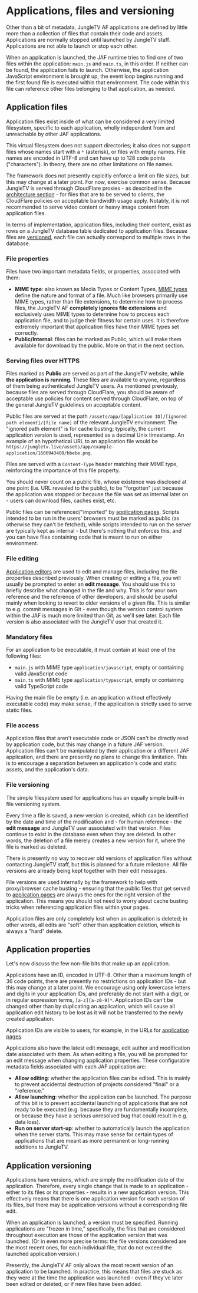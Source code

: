 # Applications, files and versioning

Other than a bit of metadata, JungleTV AF applications are defined by little more than a collection of files that contain their code and assets.
Applications are normally stopped until launched by JungleTV staff.
Applications are not able to launch or stop each other.

When an application is launched, the JAF runtime tries to find one of two files within the application: `main.js` and `main.ts`, in this order.
If neither can be found, the application fails to launch.
Otherwise, the application JavaScript environment is brought up, the event loop begins running and the first found file is executed within that environment.
The code within this file can reference other files belonging to that application, as needed.

## Application files

Application files exist inside of what can be considered a very limited filesystem, specific to each application, wholly independent from and unreachable by other JAF applications.

This virtual filesystem does not support directories; it also does not support files whose names start with a `*` (asterisk), or files with empty names.
File names are encoded in UTF-8 and can have up to 128 code points ("characters").
In theory, there are no other limitations on file names.

The framework does not presently explcitly enforce a limit on file sizes, but this may change at a later point.
For now, exercise common sense.
Because JungleTV is served through CloudFlare proxies - as described in the [architecture section](./architecture.md) - for files that are to be served to clients, the CloudFlare policies on acceptable bandwidth usage apply.
Notably, it is not recommended to serve video content or heavy image content from application files.

In terms of implementation, application files, including their content, exist as rows on a JungleTV database table dedicated to application files.
Because files are [versioned](#file-versioning), each file can actually correspond to multiple rows in the database.

### File properties

Files have two important metadata fields, or properties, associated with them:

- **MIME type**: also known as Media Types or Content Types, [MIME types](https://developer.mozilla.org/en-US/docs/Web/HTTP/Basics_of_HTTP/MIME_types) define the nature and format of a file.
  Much like browsers primarily use MIME types, rather than file extensions, to determine how to process files, the JungleTV AF **completely ignores file extensions** and exclusively uses MIME types to determine how to process each application file, and to judge their fitness for certain uses.
  It is therefore extremely important that application files have their MIME types set correctly.
- **Public/Internal**: files can be marked as Public, which will make them available for download by the public.
  More on that in the next section.

### Serving files over HTTPS

Files marked as **Public** are served as part of the JungleTV website, **while the application is running**.
These files are available to anyone, regardless of them being authenticated JungleTV users.
As mentioned previously, because files are served through CloudFlare, you should be aware of acceptable use policies for content served through CloudFlare, on top of the general JungleTV guidelines on acceptable content.

Public files are served at the path `/assets/app/[application ID]/[ignored path element]/[file name]` of the relevant JungleTV environment.
The "ignored path element" is for cache busting; typically, the current application version is used, represented as a decimal Unix timestamp.
An example of an hypothetical URL to an application file would be `https://jungletv.live/assets/app/example-application/1686943408/bbebe.png`.

Files are served with a `Content-Type` header matching their MIME type, reinforcing the importance of this file property.

You should never count on a public file, whose existence was disclosed at one point (i.e. URL revealed to the public), to be "forgotten" just because the application was stopped or because the file was set as internal later on - users can download files, caches exist, etc.

Public files can be referenced/"imported" by [application pages](./pages.md).
Scripts intended to be run in the users' browsers must be marked as public (as otherwise they can't be fetched), while scripts intended to run on the server are typically kept as internal - but there's nothing that enforces this, and you can have files containing code that is meant to run on either environment.

### File editing

[Application editors](./editors.md) are used to edit and manage files, including the file properties described previously.
When creating or editing a file, you will usually be prompted to enter an **edit message**.
You should use this to briefly describe what changed in the file and why.
This is for your own reference and the reference of other developers, and should be useful mainly when looking to revert to older versions of a given file.
This is similar to e.g. commit messages in Git - even though the version control system within the JAF is much more limited than Git, as we'll see later.
Each file version is also associated with the JungleTV user that created it.

### Mandatory files

For an application to be executable, it must contain at least one of the following files:
- `main.js` with MIME type `application/javascript`, empty or containing valid JavaScript code
- `main.ts` with MIME type `application/typescript`, empty or containing valid TypeScript code

Having the main file be empty (i.e. an application without effectively executable code) may make sense, if the application is strictly used to serve static files.

### File access
Application files that aren't executable code or JSON can't be directly read by application code, but this may change in a future JAF version.
Application files can't be manipulated by their application or a different JAF application, and there are presently no plans to change this limitation.
This is to encourage a separation between an application's code and static assets, and the application's data.

### File versioning

The simple filesystem used for applications has an equally simple built-in file versioning system.

Every time a file is saved, a new version is created, which can be identified by the date and time of the modification and - for human reference - the **edit message** and JungleTV user associated with that version.
Files continue to exist in the database even when they are deleted.
In other words, the deletion of a file merely creates a new version for it, where the file is marked as deleted.

There is presently no way to recover old versions of application files without contacting JungleTV staff, but this is planned for a future milestone.
All file versions are already being kept together with their edit messages.

File versions are used internally by the framework to help with proxy/browser cache busting - ensuring that the public files that get served to [application pages](./pages.md) are always the ones for the right version of the application.
This means you should not need to worry about cache busting tricks when referencing application files within your pages.

Application files are only completely lost when an application is deleted; in other words, all edits are "soft" other than application deletion, which is always a "hard" delete.

## Application properties

Let's now discuss the few non-file bits that make up an application.

Applications have an ID, encoded in UTF-8.
Other than a maximum length of 36 code points, there are presently no restrictions on application IDs - but this may change at a later point.
We encourage using only lowercase letters and digits in your application IDs, and preferably do not start with a digit, or in regular expression terms, `[a-z][a-z0-9]*`.
Application IDs can't be changed other than by duplicating an application, which will cause all application edit history to be lost as it will not be transferred to the newly created application.

Application IDs are visible to users, for example, in the URLs for [application pages](./pages.md).

Applications also have the latest edit message, edit author and modification date associated with them.
As when editing a file, you will be prompted for an edit message when changing application properties.
These configurable metadata fields associated with each JAF application are:

- **Allow editing**: whether the application files can be edited.
  This is mainly to prevent accidental destruction of projects considered "final" or a "reference."
- **Allow launching**: whether the application can be launched.
  The purpose of this bit is to prevent accidental launching of applications that are not ready to be executed (e.g. because they are fundamentally incomplete, or because they have a serious unresolved bug that could result in e.g. data loss).
- **Run on server start-up**: whether to automatically launch the application when the server starts.
  This may make sense for certain types of applications that are meant as more permanent or long-running additions to JungleTV.

## Application versioning

Applications have versions, which are simply the modification date of the application.
Therefore, every single change that is made to an application - either to its files or its properties - results in a new application version.
This effectively means that there is one application version for each version of its files, but there may be application versions without a corresponding file edit.

When an application is launched, a version must be specified.
Running applications are "frozen in time," specifically, the files that are considered throughout execution are those of the application version that was launched.
(Or in even more precise terms: the file versions considered are the most recent ones, for each individual file, that do not exceed the launched application version.)

Presently, the JungleTV AF only allows the most recent version of an application to be launched.
In practice, this means that files are stuck as they were at the time the application was launched - even if they've later been edited or deleted, or if new files have been added.
